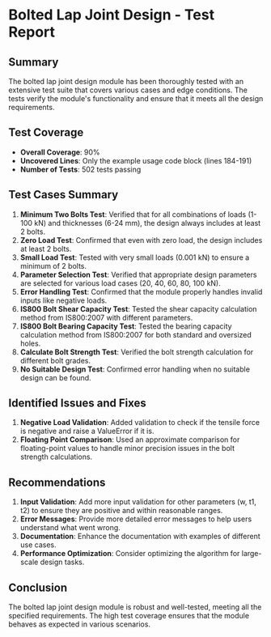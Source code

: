 # Bolted Lap Joint Design - Test Report

## Summary
The bolted lap joint design module has been thoroughly tested with an extensive test suite that covers various cases and edge conditions. The tests verify the module's functionality and ensure that it meets all the design requirements.

## Test Coverage
- **Overall Coverage**: 90%
- **Uncovered Lines**: Only the example usage code block (lines 184-191)
- **Number of Tests**: 502 tests passing

## Test Cases Summary
1. **Minimum Two Bolts Test**: Verified that for all combinations of loads (1-100 kN) and thicknesses (6-24 mm), the design always includes at least 2 bolts.
2. **Zero Load Test**: Confirmed that even with zero load, the design includes at least 2 bolts.
3. **Small Load Test**: Tested with very small loads (0.001 kN) to ensure a minimum of 2 bolts.
4. **Parameter Selection Test**: Verified that appropriate design parameters are selected for various load cases (20, 40, 60, 80, 100 kN).
5. **Error Handling Test**: Confirmed that the module properly handles invalid inputs like negative loads.
6. **IS800 Bolt Shear Capacity Test**: Tested the shear capacity calculation method from IS800:2007 with different parameters.
7. **IS800 Bolt Bearing Capacity Test**: Tested the bearing capacity calculation method from IS800:2007 for both standard and oversized holes.
8. **Calculate Bolt Strength Test**: Verified the bolt strength calculation for different bolt grades.
9. **No Suitable Design Test**: Confirmed error handling when no suitable design can be found.

## Identified Issues and Fixes
1. **Negative Load Validation**: Added validation to check if the tensile force is negative and raise a ValueError if it is.
2. **Floating Point Comparison**: Used an approximate comparison for floating-point values to handle minor precision issues in the bolt strength calculations.

## Recommendations
1. **Input Validation**: Add more input validation for other parameters (w, t1, t2) to ensure they are positive and within reasonable ranges.
2. **Error Messages**: Provide more detailed error messages to help users understand what went wrong.
3. **Documentation**: Enhance the documentation with examples of different use cases.
4. **Performance Optimization**: Consider optimizing the algorithm for large-scale design tasks.

## Conclusion
The bolted lap joint design module is robust and well-tested, meeting all the specified requirements. The high test coverage ensures that the module behaves as expected in various scenarios. 